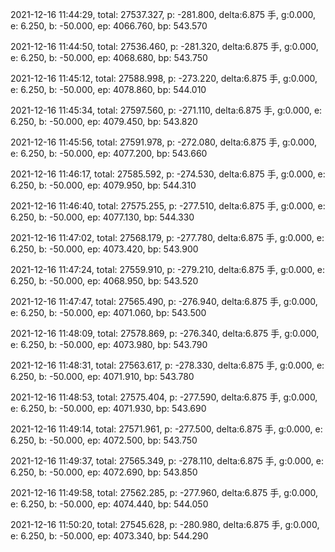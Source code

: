 2021-12-16 11:44:29, total: 27537.327, p: -281.800, delta:6.875 手, g:0.000, e: 6.250, b: -50.000, ep: 4066.760, bp: 543.570

2021-12-16 11:44:50, total: 27536.460, p: -281.320, delta:6.875 手, g:0.000, e: 6.250, b: -50.000, ep: 4068.680, bp: 543.750

2021-12-16 11:45:12, total: 27588.998, p: -273.220, delta:6.875 手, g:0.000, e: 6.250, b: -50.000, ep: 4078.860, bp: 544.010

2021-12-16 11:45:34, total: 27597.560, p: -271.110, delta:6.875 手, g:0.000, e: 6.250, b: -50.000, ep: 4079.450, bp: 543.820

2021-12-16 11:45:56, total: 27591.978, p: -272.080, delta:6.875 手, g:0.000, e: 6.250, b: -50.000, ep: 4077.200, bp: 543.660

2021-12-16 11:46:17, total: 27585.592, p: -274.530, delta:6.875 手, g:0.000, e: 6.250, b: -50.000, ep: 4079.950, bp: 544.310

2021-12-16 11:46:40, total: 27575.255, p: -277.510, delta:6.875 手, g:0.000, e: 6.250, b: -50.000, ep: 4077.130, bp: 544.330

2021-12-16 11:47:02, total: 27568.179, p: -277.780, delta:6.875 手, g:0.000, e: 6.250, b: -50.000, ep: 4073.420, bp: 543.900

2021-12-16 11:47:24, total: 27559.910, p: -279.210, delta:6.875 手, g:0.000, e: 6.250, b: -50.000, ep: 4068.950, bp: 543.520

2021-12-16 11:47:47, total: 27565.490, p: -276.940, delta:6.875 手, g:0.000, e: 6.250, b: -50.000, ep: 4071.060, bp: 543.500

2021-12-16 11:48:09, total: 27578.869, p: -276.340, delta:6.875 手, g:0.000, e: 6.250, b: -50.000, ep: 4073.980, bp: 543.790

2021-12-16 11:48:31, total: 27563.617, p: -278.330, delta:6.875 手, g:0.000, e: 6.250, b: -50.000, ep: 4071.910, bp: 543.780

2021-12-16 11:48:53, total: 27575.404, p: -277.590, delta:6.875 手, g:0.000, e: 6.250, b: -50.000, ep: 4071.930, bp: 543.690

2021-12-16 11:49:14, total: 27571.961, p: -277.500, delta:6.875 手, g:0.000, e: 6.250, b: -50.000, ep: 4072.500, bp: 543.750

2021-12-16 11:49:37, total: 27565.349, p: -278.110, delta:6.875 手, g:0.000, e: 6.250, b: -50.000, ep: 4072.690, bp: 543.850

2021-12-16 11:49:58, total: 27562.285, p: -277.960, delta:6.875 手, g:0.000, e: 6.250, b: -50.000, ep: 4074.440, bp: 544.050

2021-12-16 11:50:20, total: 27545.628, p: -280.980, delta:6.875 手, g:0.000, e: 6.250, b: -50.000, ep: 4073.340, bp: 544.290